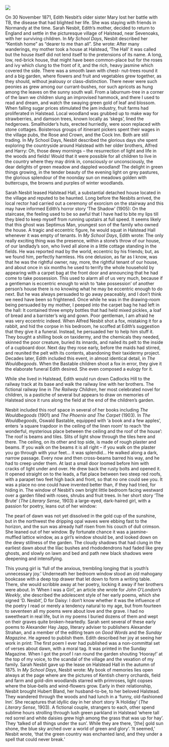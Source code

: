 <a href="https://dev.visual-essays.app"><img src="https://dev-visual-essays.netlify.app/images/ve-button.png"></a>
<param ve-config title="Edith Nesbit (1858-1924)" author="Eleanor Fitzsimons" layout="vtl" banner="/images/banner/19c.jpg">

On 30 November 1871, Edith Nesbit’s older sister Mary lost her battle with TB, the disease that had blighted her life. She was staying with friends in Normandy at the time. Sarah Nesbit, Edith’s mother, decided to return to England and settle in the picturesque village of Halstead, near Sevenoaks, with her surviving children. In _My School Days_, Nesbit described her “Kentish home” as “dearer to me than all”. She wrote:
After many wanderings, my mother took a house at Halstead, ‘The Hall’ it was called but the house itself did not lend itself to the pretensions of its name. A long, low, red-brick house, that might have been common-place but for the roses and ivy which clung to the front of it, and the rich, heavy jasmine which covered the side. There was a smooth lawn with chest- nut-trees round it and a big garden, where flowers and fruit and vegetables grew together, as they should, without jealousy or class-distinction. There never were such peonies as grew among our currant-bushes, nor such apricots as hung among the leaves on the sunny south wall. From a laburnum-tree in a corner of the lawn we children slung an improvised hammock, and there I used to read and dream, and watch the swaying green gold of leaf and blossom.
When falling sugar prices stimulated the jam industry, fruit farms had proliferated in Halstead. Local woodland was grubbed up to make way for strawberries, and damson trees, known locally as ‘skegs’, lined the hedgerows. Smallholder’s huts, erected hurriedly, were soon replaced with stone cottages. Boisterous groups of itinerant pickers spent their wages in the village pubs, the Rose and Crown, and the Cock Inn. Both are still trading.
In My School Days, Nesbit described the glorious days she spent exploring the countryside around Halstead with her older brothers, Alfred and Harry: 
Oh, those dewy mornings – the resurrection of light and life in the woods and fields! Would that it were possible for all children to live in the country where they may drink in, consciously or unconsciously, the dear delights of green meadow and dappled woodland! The delight in green things growing, in the tender beauty of the evening light on grey pastures, the glorious splendour of the noonday sun on meadows golden with buttercups, the browns and purples of winter woodlands.

Sarah Nesbit leased Halstead Hall, a substantial detached house located in the village and reputed to be haunted. Long before the Nesbits arrived, the local rector had carried out a ceremony of exorcism on the stairway and this may have informed Edith’s horror story ‘The Shadow’ (1905):
On the staircase, the feeling used to be so awful that I have had to bite my lips till they bled to keep myself from running upstairs at full speed.
It seems likely that this ghost was Septimus Man, youngest son of the family who owned the house. A tragic and eccentric figure, he would squat in Halstead Hall whenever it was empty of tenants. In _My School Days_, Edith wrote: 
The only really exciting thing was the presence, within a stone’s throw of our house, of our landlady’s son, who lived all alone in a little cottage standing in the fields. He was reported mad by the world, eccentric by his friends; but, as we found him, perfectly harmless. His one delusion, as far as I know, was that he was the rightful owner, nay, more, the rightful tenant of our house, and about once in six months he used to terrify the whole household by appearing with a carpet bag at the front door and announcing that he had come to take possession. This used to alarm all of us very much, because if a gentleman is eccentric enough to wish to ‘take possession’ of another person’s house there is no knowing what he may be eccentric enough to do next. But he was always persuaded to go away peaceably, and I don’t think we need have been so frightened. Once while he was in the drawing-room being persuaded by my mother, I peeped into the carpet bag he had left in the hall: It contained three empty bottles that had held mixed pickles, a loaf of bread and a barrister’s wig and gown. Poor gentleman, I am afraid he was very eccentric indeed.
When Alfred Nesbit shot a fox, mistaking it for a rabbit, and hid the corpse in his bedroom, he scoffed at Edith’s suggestion that they give it a funeral. Instead, he persuaded her to help him stuff it. They bought a shilling book on taxidermy, and the chemicals they needed, skinned the poor creature, buried its innards, and nailed its pelt to the inside of a cupboard door. Next day they rose early, before the maids had stirred, and reunited the pelt with its contents, abandoning their taxidermy project. Decades later, Edith included this event, in almost identical detail, in _The Wouldbegoods_. When the Bastable children shoot a fox in error, they give it the elaborate funeral Edith desired. She even composed a eulogy for it. 

While she lived in Halstead, Edith would run down Cadlocks Hill to the railway track at its base and walk the railway line with her brothers. The fictional railway line in _The Railway Children_, her most celebrated novel for children, is a pastiche of several but appears to draw on memories of Halstead since it runs along the field at the end of the children’s garden.
 
 

Nesbit included this roof space in several of her books including _The Wouldbegoods_ (1901) and _The Phoenix and The Carpet_ (1903). In _The Wouldbegoods_, Oswald Bastable, equipped with ‘a book and a few apples’, enters ‘a square trapdoor in the ceiling of the linen room’ to reach ‘the wonderful, mysterious place between the ceiling and the roof of the house’: 
The roof is beams and tiles. Slits of light show through the tiles here and there. The ceiling, on its other and top side, is made of rough plaster and beams. If you walk on the beams it is all right – if you walk on the plaster you go through with your feet... it was splendid... He walked along a dark, narrow passage. Every now and then cross-beams barred his way, and he had to creep under them. At last a small door loomed before him with cracks of light under and over. He drew back the rusty bolts and opened it. It opened straight on to the leads, a flat place between two steep red roofs, with a parapet two feet high back and front, so that no one could see you. It was a place no one could have invented better than, if they had tried, for hiding in.
The window of Nesbit’s own bright little bedroom facing westward over a garden filled with roses, shrubs and fruit trees. In her short story ‘The Brute’ (_The Literary Sense_, 1903) a large-eyed, dark-haired girl, with a passion for poetry, leans out of her window:

The pearl of dawn was not yet dissolved in the gold cup of the sunshine, but in the northwest the dripping opal waves were ebbing fast to the horizon, and the sun was already half risen from his couch of dull crimson. She leaned out of her window. By fortunate chance it was a jasmine-muffled lattice window, as a girl’s window should be, and looked down on the dewy stillness of the garden. The cloudy shadows that had clung in the earliest dawn about the lilac bushes and rhododendrons had faded like grey ghosts, and slowly on lawn and bed and path new black shadows were deepening and intensifying. 

This young girl is ‘full of the anxious, trembling longing that is youth’s unnecessary joy.’ 
Underneath her bedroom window stood an old mahogany bookcase with a deep top drawer that let down to form a writing table. There, she would scribble away at her poetry, locking it away if her brothers were about. In ‘When I was a Girl’, an article she wrote for _John O’London’s Weekly_, she described the adolescent style of her early poems, which she signed ‘D. Nesbit’, D for Daisy: 
I don’t know whether it was the influence of the poetry I read or merely a tendency natural to my age, but from fourteen to seventeen all my poems were about love and the grave. I had no sweetheart in real life, but in my poems I buried dozens of them and wept on their graves quite broken-heartedly. 
Sarah sent several of these early poems to Alexander Hay Japp, literary adviser to publishers Alexander Strahan, and a member of the editing team on _Good Words_ and the _Sunday Magazine_. He agreed to publish them. Edith described her joy at seeing her work in print: 
The first poem I ever had published was a non-committal set of verses about dawn, with a moral tag. It was printed in the Sunday Magazine. When I got the proof I ran round the garden shouting ‘Hooray!’ at the top of my voice, to the scandal of the village and the vexation of my family. 
Sarah Nesbit gave up the lease on Halstead Hall in the autumn of 1875. In _My School Days_, Nesbit wrote: 
My book of memories lies open always at the page where are the pictures of Kentish cherry orchards, field and farm and gold-dim woodlands starred with primroses, light copses where the blue-bells and wind-flowers grow. 
Early in their relationship, Nesbit brought Hubert Bland, her husband-to-be, to her beloved Halstead. They wandered through the woods and had lunch in a ‘funny, old-fashioned Inn’. She recaptures that idyllic day in her short story ‘A Holiday’ (_The Literary Sense_, 1903). A fictional couple, strangers to each, other spend sublime hours strolling through lush green parkland in Halstead ‘where tall red sorrel and white daisies grew high among the grass that was up for hay’. They ‘talked of all things under the sun’. While they are there, ‘[the] gold sun shone, the blue sky arched over a world of green and glory’. ‘It seemed,’ Nesbit wrote, ‘that the green country was enchanted land, and they under a spell that could never break.’ 
 

